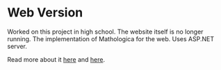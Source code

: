 # Web Version

Worked on this project in high school. The website itself is no longer running. The implementation of Mathologica for the web. Uses ASP.NET server. 

Read more about it [here](https://github.com/ASzot/MathologicaDemo) and [here](https://github.com/ASzot/MathologicaConsole).
